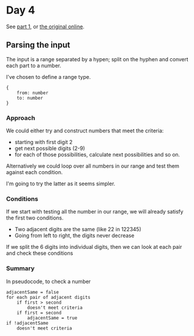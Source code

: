 # Day 4

See [part 1](problem.md), or [the original online](https://adventofcode.com/2019/day/4/).

## Parsing the input

The input is a range separated by a hypen; split on the hyphen and convert each part to a number.

I've chosen to define a range type.

```
{
    from: number
    to: number
}
```

### Approach

We could either try and construct numbers that meet the criteria:

- starting with first digit 2
- get next possible digits (2-9)
- for each of those possibilities, calculate next possibilities and so on.

Alternatively we could loop over all numbers in our range and test them against each condition.

I'm going to try the latter as it seems simpler.

### Conditions

If we start with testing all the number in our range, we will already satisfy the first two conditions.

- Two adjacent digits are the same (like 22 in 122345)
- Going from left to right, the digits never decrease

If we split the 6 digits into individual digits, then we can look at each pair and check these conditions

### Summary

In pseudocode, to check a number
```
adjacentSame = false
for each pair of adjacent digits
    if first > second
        doesn't meet criteria
    if first = second
        adjacentSame = true
if !adjacentSame
    doesn't meet criteria
```
